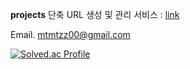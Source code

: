 **projects**
단축 URL 생성 및 관리 서비스 : [link](https://github.com/LemonVein/shorten-url)


Email. mtmtzz00@gmail.com


[![Solved.ac Profile](http://mazassumnida.wtf/api/generate_badge?boj=mtmtzz)](https://solved.ac/mtmtzz)
